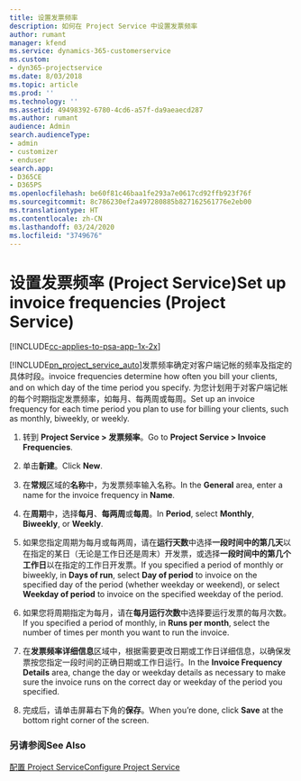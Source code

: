 ```yaml
---
title: 设置发票频率
description: 如何在 Project Service 中设置发票频率
author: rumant
manager: kfend
ms.service: dynamics-365-customerservice
ms.custom:
- dyn365-projectservice
ms.date: 8/03/2018
ms.topic: article
ms.prod: ''
ms.technology: ''
ms.assetid: 49498392-6780-4cd6-a57f-da9aeaecd287
ms.author: rumant
audience: Admin
search.audienceType:
- admin
- customizer
- enduser
search.app:
- D365CE
- D365PS
ms.openlocfilehash: be60f81c46baa1fe293a7e0617cd92ffb923f76f
ms.sourcegitcommit: 8c786230ef2a497280885b827162561776e2eb00
ms.translationtype: HT
ms.contentlocale: zh-CN
ms.lasthandoff: 03/24/2020
ms.locfileid: "3749676"
---
```

# <a name="set-up-invoice-frequencies-project-service"></a><span data-ttu-id="ea90d-103">设置发票频率 (Project Service)</span><span class="sxs-lookup"><span data-stu-id="ea90d-103">Set up invoice frequencies (Project Service)</span></span>

[!INCLUDE[cc-applies-to-psa-app-1x-2x](../includes/cc-applies-to-psa-app-1x-2x.md)]

[!INCLUDE[pn_project_service_auto](../includes/pn-project-service-auto.md)]<span data-ttu-id="ea90d-104">发票频率确定对客户端记帐的频率及指定的具体时段。</span><span class="sxs-lookup"><span data-stu-id="ea90d-104">invoice frequencies determine how often you bill your clients, and on which day of the time period you specify.</span></span> <span data-ttu-id="ea90d-105">为您计划用于对客户端记帐的每个时期指定发票频率，如每月、每两周或每周。</span><span class="sxs-lookup"><span data-stu-id="ea90d-105">Set up an invoice frequency for each time period you plan to use for billing your clients, such as monthly, biweekly, or weekly.</span></span>  
  
1.  <span data-ttu-id="ea90d-106">转到 **Project Service > 发票频率**。</span><span class="sxs-lookup"><span data-stu-id="ea90d-106">Go to **Project Service > Invoice Frequencies**.</span></span>  
  
2.  <span data-ttu-id="ea90d-107">单击**新建**。</span><span class="sxs-lookup"><span data-stu-id="ea90d-107">Click **New**.</span></span>  
  
3.  <span data-ttu-id="ea90d-108">在**常规**区域的**名称**中，为发票频率输入名称。</span><span class="sxs-lookup"><span data-stu-id="ea90d-108">In the **General** area, enter a name for the invoice frequency in **Name**.</span></span>  
  
4.  <span data-ttu-id="ea90d-109">在**周期**中，选择**每月**、**每两周**或**每周**。</span><span class="sxs-lookup"><span data-stu-id="ea90d-109">In **Period**, select **Monthly**, **Biweekly**, or **Weekly**.</span></span>  
  
5.  <span data-ttu-id="ea90d-110">如果您指定周期为每月或每两周，请在**运行天数**中选择**一段时间中的第几天**以在指定的某日（无论是工作日还是周末）开发票，或选择**一段时间中的第几个工作日**以在指定的工作日开发票。</span><span class="sxs-lookup"><span data-stu-id="ea90d-110">If you specified a period of monthly or biweekly, in **Days of run**, select **Day of period** to invoice on the specified day of the period (whether weekday or weekend), or select **Weekday of period** to invoice on the specified weekday of the period.</span></span>  
  
6.  <span data-ttu-id="ea90d-111">如果您将周期指定为每月，请在**每月运行次数**中选择要运行发票的每月次数。</span><span class="sxs-lookup"><span data-stu-id="ea90d-111">If you specified a period of monthly, in **Runs per month**, select the number of times per month you want to run the invoice.</span></span>  
  
7.  <span data-ttu-id="ea90d-112">在**发票频率详细信息**区域中，根据需要更改日期或工作日详细信息，以确保发票按您指定一段时间的正确日期或工作日运行。</span><span class="sxs-lookup"><span data-stu-id="ea90d-112">In the **Invoice Frequency Details** area, change the day or weekday details as necessary to make sure the invoice runs on the correct day or weekday of the period you specified.</span></span>  
  
8.  <span data-ttu-id="ea90d-113">完成后，请单击屏幕右下角的**保存**。</span><span class="sxs-lookup"><span data-stu-id="ea90d-113">When you’re done, click **Save** at the bottom right corner of the screen.</span></span>  
  
### <a name="see-also"></a><span data-ttu-id="ea90d-114">另请参阅</span><span class="sxs-lookup"><span data-stu-id="ea90d-114">See Also</span></span>  
 [<span data-ttu-id="ea90d-115">配置 Project Service</span><span class="sxs-lookup"><span data-stu-id="ea90d-115">Configure Project Service</span></span>](../project-service/configure.md)
